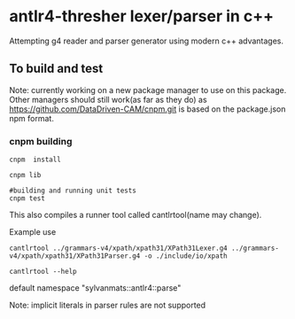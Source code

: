 # antlr4-thresher lexer/parser in c++ 

Attempting g4 reader and parser generator using modern c++ advantages.

## To build and test

Note: currently working on a new package manager to use on this package.  Other managers should still 
work(as far as they do) as https://github.com/DataDriven-CAM/cnpm.git is based on the package.json npm format.

### cnpm building

```
cnpm  install

cnpm lib

#building and running unit tests
cnpm test

```
This also compiles a runner tool called cantlrtool(name may change).

Example use
```
cantlrtool ../grammars-v4/xpath/xpath31/XPath31Lexer.g4 ../grammars-v4/xpath/xpath31/XPath31Parser.g4 -o ./include/io/xpath

cantlrtool --help

```
default namespace "sylvanmats::antlr4::parse"

Note: implicit literals in parser rules are not supported
